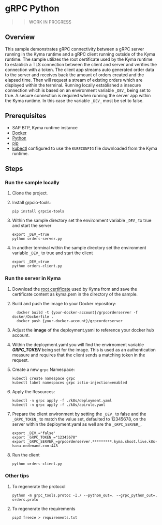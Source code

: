 # gRPC Python

> > WORK IN PROGRESS

## Overview

This sample demonstrates gRPC connectivity between a gRPC server running in the Kyma runtime and a gRPC client running outside of the Kyma runtime. The sample utilizes the root certificate used by the Kyma runtime to establish a TLS connection between the client and server and verifies the connection with a token. The client app streams auto generated order data to the server and receives back the amount of orders created and the elapsed time. Then will request a stream of existing orders which are displayed within the terminal. Running locally established a insecure connection which is based on an environment variable `_DEV_` being set to true. A secure connection is required when running the server app within the Kyma runtime. In this case the variable `_DEV_` most be set to false.

## Prerequisites

- SAP BTP, Kyma runtime instance
- [Docker](https://www.docker.com/)
- [Python](https://www.python.org/)
- [pip](https://pip.pypa.io/en/stable/installing/)
- [kubectl](https://kubernetes.io/docs/tasks/tools/install-kubectl/) configured to use the `KUBECONFIG` file downloaded from the Kyma runtime.

## Steps

### Run the sample locally

1. Clone the project.

2. Install grpcio-tools:

   ```shell
   pip install grpcio-tools
   ```

3. Within the sample directory set the environment variable `_DEV_` to true and start the server

   ```shell
   export _DEV_=true
   python orders-server.py
   ```

4. In another terminal within the sample directory set the environment variable `_DEV_` to true and start the client

   ```shell
   export _DEV_=true
   python orders-client.py
   ```

### Run the server in Kyma

1. Download the [root certificate](https://www.identrust.com/dst-root-ca-x3) used by Kyma from and save the certificate content as kyma.pem in the directory of the sample.
2. Build and push the image to your Docker repository:

   ```shell
     docker build -t {your-docker-account}/grpcorderserver -f docker/Dockerfile .
     docker push {your-docker-account}/grpcorderserver
   ```

3. Adjust the **image** of the deployment.yaml to reference your docker hub account.
4. Within the deployment.yaml you will find the envirnoment variable **_GRPC_TOKEN_** being set for the image. This is used as an authentication measure and requires that the client sends a matching token in the request.
5. Create a new `grpc` Namespace:

   ```shell
   kubectl create namespace grpc
   kubectl label namespaces grpc istio-injection=enabled
   ```

6. Apply the Resources:

   ```shell
   kubectl -n grpc apply -f ./k8s/deployment.yaml
   kubectl -n grpc apply -f ./k8s/apirule.yaml
   ```

7. Prepare the client environment by setting the `_DEV_` to false and the `_GRPC_TOKEN_` to match the value set, defaulted to 12345678, on the server within the deployment.yaml as well are the `_GRPC_SERVER_`.

   ```shell
   export _DEV_="false"
   export _GRPC_TOKEN_="12345678"
   export _GRPC_SERVER_=grpcorderserver.*********.kyma.shoot.live.k8s-hana.ondemand.com:443
   ```

8. Run the client

   ```shell
   python orders-client.py
   ```

### Other tips

1. To regenerate the protocol

   ```shell
   python -m grpc_tools.protoc -I./ --python_out=. --grpc_python_out=. orders.proto
   ```

2. To regenerate the requirements

   ```shell
   pip3 freeze > requirements.txt
   ```

